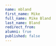 ```yaml
---
name: mbland
first_name: Mike
full_name: Mike Bland
last_name: Bland
redirect_from:
alumni: true
published: false
---
```


